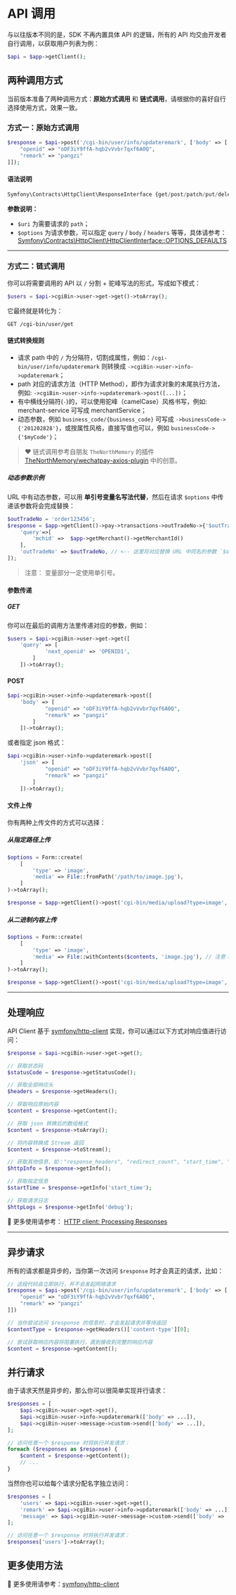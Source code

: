 # API 调用

与以往版本不同的是，SDK 不再内置具体 API 的逻辑，所有的 API 均交由开发者自行调用，以获取用户列表为例：

```php
$api = $app->getClient();
```

## 两种调用方式

当前版本准备了两种调用方式：**原始方式调用** 和 **链式调用**，请根据你的喜好自行选择使用方式，效果一致。

### 方式一：原始方式调用

```php
$response = $api->post('/cgi-bin/user/info/updateremark', ['body' => [
    "openid" => "oDF3iY9ffA-hqb2vVvbr7qxf6A0Q",
    "remark" => "pangzi"
]]);
```

#### 语法说明

```php
Symfony\Contracts\HttpClient\ResponseInterface {get/post/patch/put/delete}($uri, $options = [])
```

**参数说明：**

- `$uri` 为需要请求的 `path`；
- `$options` 为请求参数，可以指定 `query` / `body` / `headers` 等等，具体请参考：[Symfony\Contracts\HttpClient\HttpClientInterface::OPTIONS_DEFAULTS](https://github.com/symfony/symfony/blob/5.3/src/Symfony/Contracts/HttpClient/HttpClientInterface.php)

---

### 方式二：链式调用

你可以将需要调用的 API 以 `/` 分割 + 驼峰写法的形式，写成如下模式：

```php
$users = $api->cgiBin->user->get->get()->toArray();
```

它最终就是转化为：

```
GET /cgi-bin/user/get
```

#### 链式转换规则

- 请求 path 中的 `/` 为分隔符，切割成属性，例如：`/cgi-bin/user/info/updateremark` 则转换成 `->cgiBin->user->info->updateremark`；
- path 对应的请求方法（HTTP Method），即作为请求对象的末尾执行方法，例如: `->cgiBin->user->info->updateremark->post([...])`；
- 有中横线分隔符(`-`)的，可以使用驼峰（camelCase）风格书写，例如: merchant-service 可写成 merchantService；
- 动态参数，例如 `business_code/{business_code}` 可写成 `->businessCode->{'201202828'}`，或按属性风格，直接写值也可以，例如 `businessCode->{'$myCode'}`；

> :heart: 链式调用参考自朋友 `TheNorthMemory` 的插件 [TheNorthMemory/wechatpay-axios-plugin](https://github.com/TheNorthMemory/wechatpay-axios-plugin) 中的创意。

##### 动态参数示例

URL 中有动态参数，可以用 **单引号变量名写法代替**，然后在请求 `$options` 中传递该参数将会完成替换：

```php
$outTradeNo = 'order123456';
$response = $app->getClient()->pay->transactions->outTradeNo->{'$outTradeNo'}->get([
    'query'=>[
        'mchid' =>  $app->getMerchant()->getMerchantId()
    ],
    'outTradeNo' => $outTradeNo, // <-- 这里将对应替换 URL 中同名的参数 `$out_trade_no`
]);
```

> 注意： 变量部分一定使用单引号。

#### 参数传递

##### GET

你可以在最后的调用方法里传递对应的参数，例如：

```php
$users = $api->cgiBin->user->get->get([
    'query' => [
            'next_openid' => 'OPENID1',
        ]
    ])->toArray();
```

#### POST

```php
$api->cgiBin->user->info->updateremark->post([
    'body' => [
            "openid" => "oDF3iY9ffA-hqb2vVvbr7qxf6A0Q",
            "remark" => "pangzi"
        ]
    ])->toArray();
```

或者指定 json 格式：

```php
$api->cgiBin->user->info->updateremark->post([
    'json' => [
            "openid" => "oDF3iY9ffA-hqb2vVvbr7qxf6A0Q",
            "remark" => "pangzi"
        ]
    ])->toArray();
```

#### 文件上传

你有两种上传文件的方式可以选择：

##### 从指定路径上传

```php
$options = Form::create(
    [
        'type' => 'image',
        'media' => File::fromPath('/path/to/image.jpg'),
    ]
)->toArray();

$response = $app->getClient()->post('cgi-bin/media/upload?type=image', $options);
```

##### 从二进制内容上传

```php
$options = Form::create(
    [
        'type' => 'image',
        'media' => File::withContents($contents, 'image.jpg'), // 注意：请指定文件名
    ]
)->toArray();

$response = $app->getClient()->post('cgi-bin/media/upload?type=image', $options);
```

---

## 处理响应

API Client 基于 [symfony/http-client](https://github.com/symfony/http-client) 实现，你可以通过以下方式对响应值进行访问：

```php
$response = $api->cgiBin->user->get->get();

// 获取状态码
$statusCode = $response->getStatusCode();

// 获取全部响应头
$headers = $response->getHeaders();

// 获取响应原始内容
$content = $response->getContent();

// 获取 json 转换后的数组格式
$content = $response->toArray();

// 将内容转换成 Stream 返回
$content = $response->toStream();

// 获取其他信息，如："response_headers", "redirect_count", "start_time", "redirect_url" 等.
$httpInfo = $response->getInfo();

// 获取指定信息
$startTime = $response->getInfo('start_time');

// 获取请求日志
$httpLogs = $response->getInfo('debug');
```

:book: 更多使用请参考： [HTTP client: Processing Responses](https://symfony.com/doc/current/http_client.html#processing-responses)

---

## 异步请求

所有的请求都是异步的，当你第一次访问 `$response` 时才会真正的请求，比如：

```php
// 这段代码会立即执行，并不会发起网络请求
$response = $api->post('/cgi-bin/user/info/updateremark', ['body' => [
    "openid" => "oDF3iY9ffA-hqb2vVvbr7qxf6A0Q",
    "remark" => "pangzi"
]])

// 当你尝试访问 $response 的信息时，才会发起请求并等待返回
$contentType = $response->getHeaders()['content-type'][0];

// 尝试获取响应内容将阻塞执行，直到接收到完整的响应内容
$content = $response->getContent();
```

## 并行请求

由于请求天然是异步的，那么你可以很简单实现并行请求：

```php
$responses = [
    $api->cgiBin->user->get->get(),
    $api->cgiBin->user->info->updateremark(['body' => ...]),
    $api->cgiBin->user->message->custom->send(['body' => ...]),
];

// 访问任意一个 $response 时将执行并发请求：
foreach ($responses as $response) {
    $content = $response->getContent();
    // ...
}
```

当然你也可以给每个请求分配名字独立访问：

```php
$responses = [
    'users' => $api->cgiBin->user->get->get(),
    'remark' => $api->cgiBin->user->info->updateremark(['body' => ...]),
    'message' => $api->cgiBin->user->message->custom->send(['body' => ...]),
];

// 访问任意一个 $response 时将执行并发请求：
$responses['users']->toArray();
```

## 更多使用方法

:book: 更多使用请参考：[symfony/http-client](https://github.com/symfony/http-client)
